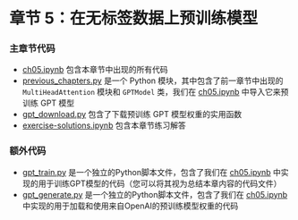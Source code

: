 # 章节 5：在无标签数据上预训练模型

### 主章节代码

- [ch05.ipynb](ch05.ipynb) 包含本章节中出现的所有代码
- [previous_chapters.py](previous_chapters.py) 是一个 Python 模块，其中包含了前一章节中出现的 `MultiHeadAttention` 模块和 `GPTModel` 类，我们在 [ch05.ipynb](ch05.ipynb) 中导入它来预训练 GPT 模型
- [gpt_download.py](gpt_download.py) 包含了下载预训练 GPT 模型权重的实用函数
- [exercise-solutions.ipynb](exercise-solutions.ipynb) 包含本章节练习解答

### 额外代码

- [gpt_train.py](gpt_train.py) 是一个独立的Python脚本文件，包含了我们在 [ch05.ipynb](ch05.ipynb) 中实现的用于训练GPT模型的代码（您可以将其视为总结本章内容的代码文件）
- [gpt_generate.py](gpt_generate.py) 是一个独立的Python脚本文件，包含了我们在 [ch05.ipynb](ch05.ipynb) 中实现的用于加载和使用来自OpenAI的预训练模型权重的代码 

